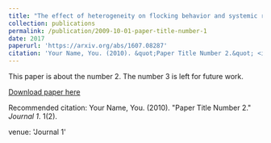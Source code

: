 ```yaml
---
title: "The effect of heterogeneity on flocking behavior and systemic risk"
collection: publications
permalink: /publication/2009-10-01-paper-title-number-1
date: 2017
paperurl: 'https://arxiv.org/abs/1607.08287'
citation: 'Your Name, You. (2010). &quot;Paper Title Number 2.&quot; <i>Journal 1</i>. 1(2).'
---
```

This paper is about the number 2. The number 3 is left for future work.

[Download paper here](http://academicpages.github.io/files/paper2.pdf)

Recommended citation: Your Name, You. (2010). "Paper Title Number 2." <i>Journal 1</i>. 1(2).

venue: 'Journal 1'
